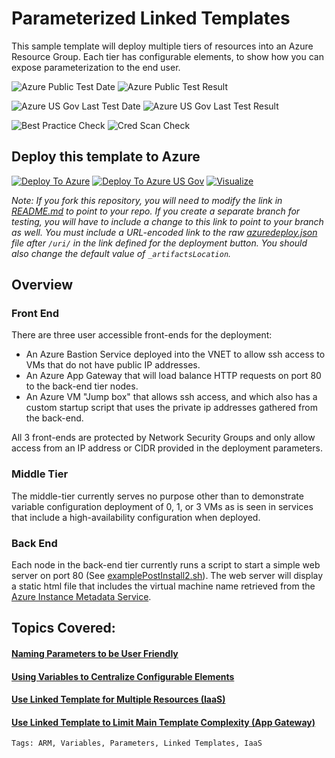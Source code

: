 # Parameterized Linked Templates

This sample template will deploy multiple tiers of resources into an Azure Resource Group.  Each tier has configurable elements, to show how you can expose parameterization to the end user.

![Azure Public Test Date](https://azurequickstartsservice.blob.core.windows.net/badges/301-parameterized-linked-templates/PublicLastTestDate.svg)
![Azure Public Test Result](https://azurequickstartsservice.blob.core.windows.net/badges/301-parameterized-linked-templates/PublicDeployment.svg)

![Azure US Gov Last Test Date](https://azurequickstartsservice.blob.core.windows.net/badges/301-parameterized-linked-templates/FairfaxLastTestDate.svg)
![Azure US Gov Last Test Result](https://azurequickstartsservice.blob.core.windows.net/badges/301-parameterized-linked-templates/FairfaxDeployment.svg)

![Best Practice Check](https://azurequickstartsservice.blob.core.windows.net/badges/301-parameterized-linked-templates/BestPracticeResult.svg)
![Cred Scan Check](https://azurequickstartsservice.blob.core.windows.net/badges/301-parameterized-linked-templates/CredScanResult.svg)

## Deploy this template to Azure
[![Deploy To Azure](https://raw.githubusercontent.com/fathym-it/azure-quickstart-templates/master/1-CONTRIBUTION-GUIDE/images/deploytoazure.svg?sanitize=true)](https://portal.azure.com/#create/Microsoft.Template/uri/https%3A%2F%2Fraw.githubusercontent.com%2Ffathym-it%2Fazure-quickstart-templates%2Fmaster%2F301-parameterized-linked-templates%2Fazuredeploy.json)
[![Deploy To Azure US Gov](https://raw.githubusercontent.com/fathym-it/azure-quickstart-templates/master/1-CONTRIBUTION-GUIDE/images/deploytoazuregov.svg?sanitize=true)](https://portal.azure.us/#create/Microsoft.Template/uri/https%3A%2F%2Fraw.githubusercontent.com%2Ffathym-it%2Fazure-quickstart-templates%2Fmaster%2F301-parameterized-linked-templates%2Fazuredeploy.json)
[![Visualize](https://raw.githubusercontent.com/fathym-it/azure-quickstart-templates/master/1-CONTRIBUTION-GUIDE/images/visualizebutton.svg?sanitize=true)](http://armviz.io/#/?load=https%3A%2F%2Fraw.githubusercontent.com%2Ffathym-it%2Fazure-quickstart-templates%2Fmaster%2F301-parameterized-linked-templates%2Fazuredeploy.json)

*Note: If you fork this repository, you will need to modify the link in [README.md](README.md) to point to your repo.  If you create a separate branch for testing, you will have to include a change to this link to point to your branch as well. You must include a URL-encoded link to the raw [azuredeploy.json](azuredeploy.json) file after `/uri/` in the link defined for the deployment button. You should also change the default value of `_artifactsLocation`.* 

## Overview

### Front End
There are three user accessible front-ends for the deployment:
* An Azure Bastion Service deployed into the VNET to allow ssh access to VMs that do not have public IP addresses.
* An Azure App Gateway that will load balance HTTP requests on port 80 to the back-end tier nodes.
* An Azure VM "Jump box" that allows ssh access, and which also has a custom startup script that uses the private ip addresses gathered from the back-end.

All 3 front-ends are protected by Network Security Groups and only allow access from an IP address or CIDR provided in the deployment parameters.

### Middle Tier
The middle-tier currently serves no purpose other than to demonstrate variable configuration deployment of 0, 1, or 3 VMs as is seen in services that include a high-availability configuration when deployed.

### Back End
Each node in the back-end tier currently runs a script to start a simple web server on port 80 (See [examplePostInstall2.sh](scripts/examplepostinstall2.sh)).  The web server will display a static html file that includes the virtual machine name retrieved from the [Azure Instance Metadata Service](https://docs.microsoft.com/en-us/azure/virtual-machines/windows/instance-metadata-service).

## Topics Covered:

#### [Naming Parameters to be User Friendly](detail/userfriendlyparameters.md)
#### [Using Variables to Centralize Configurable Elements](detail/complexvariables.md)
#### [Use Linked Template for Multiple Resources (IaaS)](detail/vmtemplate.md)
#### [Use Linked Template to Limit Main Template Complexity (App Gateway)](detail/agtemplate.md)

`Tags: ARM, Variables, Parameters, Linked Templates, IaaS`